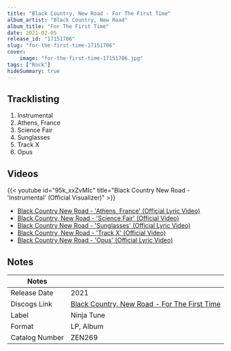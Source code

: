 ```yaml
---
title: "Black Country, New Road - For The First Time"
album_artist: "Black Country, New Road"
album_title: "For The First Time"
date: 2021-02-05
release_id: "17151706"
slug: "for-the-first-time-17151706"
cover:
    image: "for-the-first-time-17151706.jpg"
tags: ["Rock"]
hideSummary: true
---
```


## Tracklisting
1. Instrumental
2. Athens, France
3. Science Fair
4. Sunglasses
5. Track X
6. Opus

## Videos
{{< youtube id="95k_xxZvMIc" title="Black Country New Road - 'Instrumental' (Official Visualizer)" >}}
- [Black Country New Road - 'Athens, France' (Official Lyric Video)](https://www.youtube.com/watch?v=xDcGl8tZhrs)
- [Black Country, New Road - 'Science Fair' (Official Video)](https://www.youtube.com/watch?v=gXay__MuoGw)
- [Black Country New Road - 'Sunglasses' (Official Lyric Video)](https://www.youtube.com/watch?v=7t-9rgpzU6A)
- [Black Country, New Road - 'Track X' (Official Video)](https://www.youtube.com/watch?v=u3H8O8RJp3M)
- [Black Country New Road - 'Opus' (Official Lyric Video)](https://www.youtube.com/watch?v=jkppJiPZJaw)

## Notes

| Notes          |             |
| ---------------| ----------- |
| Release Date   | 2021 |
| Discogs Link   | [Black Country, New Road - For The First Time](https://www.discogs.com/release/17151706) |
| Label          | Ninja Tune |
| Format         | LP, Album |
| Catalog Number | ZEN269 |

